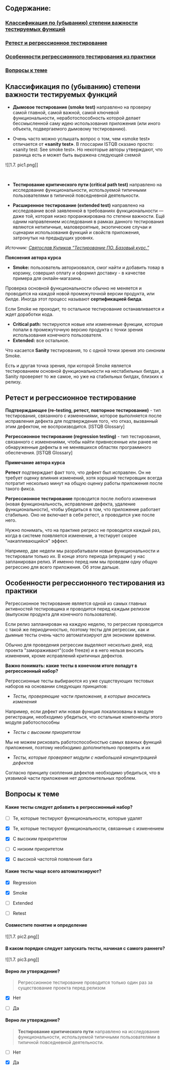 

## Содержание:
### [Классификация по (убыванию) степени важности тестируемых функций](#text1)
### [Ретест и регрессионное тестирование](#text2)
### [Особенности регрессионного тестирования из практики](#text3)
### [Вопросы к теме](#task1)





<a id='text1'></a>
## **Классификация по (убыванию) степени важности тестируемых функций**


- **Дымовое тестирование (smoke test)** направлено на проверку самой главной, самой важной, самой ключевой  
    функциональности, неработоспособность которой делает бессмысленной саму идею использования приложения (или иного объекта, подвергаемого дымовому тестированию).
    
- Очень часто можно услышать вопрос о том, чем «smoke test» отличается от **«sanity test»**. В глоссарии ISTQB сказано просто: «sanity test: See smoke test». Но некоторые авторы утверждают, что разница есть и может быть выражена следующей схемой
    

![[1.7. pic1.png]]

​​

- **Тестирование критического пути (critical path test)** направлено на исследование функциональности, используемой типичными пользователями в типичной повседневной деятельности.
    
- **Расширенное тестирование (extended test)** направлено на исследование всей заявленной в требованиях функциональности — даже той, которая низко проранжирована по степени важности. Ещё одним направлением исследования в рамках данного тестирования являются нетипичные, маловероятные, экзотические случаи и сценарии использования функций и свойств приложения, затронутых на предыдущих уровнях.
    

_Источник: [Святослав Куликов “Тестирование ПО. Базовый курс.”](https://svyatoslav.biz/software_testing_book/)_



**Пояснения автора курса**

- **Smoke:** пользователь авторизовался, смог найти и добавить товар в корзину, совершил оплату и оформил доставку - в качестве примера для онлайн-магазина.

Проверка основной функциональности обычно не меняется и проводится на каждой новой промежуточной версии продукта, или билде. Иногда этот процесс называют **сертификацией билда**.

Если Smoke не проходит, то остальное тестирование останавливается и ждет доработки кода.

- **Critical path:** тестируются новые или измененные функции, которые попали в промежуточную версию продукта с точки зрения использования конечного пользователя. 
- **Extended:** все остальное.

Что касается **Sanity** тестирования, то с одной точки зрения это синоним Smoke. 

Есть и другая точка зрения, при которой Smoke является тестированием основной функциональности на нестабильных билдах, a Sanity проверяет то же самое, но уже на стабильных билдах, близких к релизу.





<a id='text2'></a>
## **Ретест и регрессионное тестирование**


**Подтверждающее (re-testing, ретест, повторное тестирование)** - тип тестирования, связанного с изменениями, которое выполняется после исправления дефекта для подтверждения того, что отказ, вызванный этим дефектом, не воспроизводится. [ISTQB Glossary]

**Регрессионное тестирование (regression testing)** - тип тестирования, связанного с изменениями, чтобы найти привнесенные или ранее не обнаруженные дефекты в не менявшихся областях программного обеспечения. [ISTQB Glossary]



**Примечание автора курса**

**Ретест** подтверждает факт того, что дефект был исправлен. Он не требует оценку влияния изменений, хотя хороший тестировщик всегда потратит несколько минут на общую оценку работы приложения после такого фикса. 

**Регрессионное тестирование** проводится после любого изменения (новая функциональность, исправление дефекта, удаление функциональности), чтобы убедиться в том, что приложение работает стабильно. Оно не включает в себя ретест, а проводится уже после него.

Нужно понимать, что на практике регресс не проводится каждый раз, когда в системе появляется изменение, а тестирует скорее "накапливающийся" эффект.

Например, две недели мы разрабатывали новые функциональности и тестировали только их. В конце этого периода (итерации) у нас запланирован релиз. И именно перед ним мы проведем одну общую регрессию для всего приложения. Об этом дальше.





<a id='text3'></a>
## **Особенности регрессионного тестирования из практики**


Регрессионное тестирование является одной из самых главных активностей тестировщика и проводится перед каждым релизом (выпуском продукта для конечного пользователя).

Если релиз запланирован на каждую неделю, то регрессия проводится с такой же периодичностью, поэтому тесты для регрессии, как и дымные тесты очень часто автоматизируют для экономии времени.

Обычно для проведения регрессии выделяют несколько дней, код проекта "замораживают"(code freeze) и в него нельзя вносить изменения, кроме исправлений критичных дефектов.

**Важно понимать: какие тесты в конечном итоге попадут в регрессионный набор?** 

Регрессионные тесты выбираются из уже существующих тестовых наборов на основании следующих принципов:

- _Тесты, проверяющие части приложения, в которые вносились изменения_

Например, если дефект или новая функция локализованы в модуле регистрации, необходимо убедиться, что остальные компоненты этого модуля работоспособны

- _Тесты с высоким приоритетом_

Мы не можем рисковать работоспособностью самых важных функций приложения, поэтому необходимо дополнительно проверять и их

- _Тесты, которые проверяют модули с наибольшей концентрацией дефектов_

Согласно принципу скопления дефектов необходимо убедиться, что в уязвимой части приложения нет дополнительных проблем.





<a id='task1'></a>
## Вопросы к теме


#### Какие тесты следует добавить в регрессионный набор?


 -  [ ] Те, которые тестируют функциональности, которые удалят
 -  [x] Те, которые тестируют функциональности, связанные с изменением
 -  [x] С высоким приоритетом
 -  [ ] С низким приоритетом
 -  [x] С высокой частотой появления бага



#### Какие тесты чаще всего автоматизируют?


 -  [x] Regression
 -  [x] Smoke
 -  [ ] Extended
 -  [ ] Retest



#### Совместите понятие и определение

![[1.7. pic2.png]]



#### В каком порядке следует запускать тесты, начиная с самого раннего?

![[1.7. pic3.png]]



#### Верно ли утверждение?

> Регрессионное тестирование проводится только один раз за существование проекта перед релизом


 -  [x] Нет
 -  [ ] Да



#### Верно ли утверждение?

> **Тестирование критического пути** направлено на исследование функциональности, используемой типичными пользователями в типичной повседневной деятельности.


 -  [ ] Нет
 -  [x] Да

